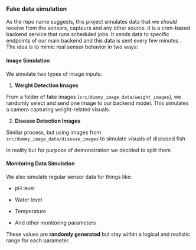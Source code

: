 
### Fake data simulation

As the repo name suggests, this project simulates data that we *should* receive from the sensors, capteurs and any other source.
it is a cron-based backend service that runs scheduled jobs. It sends data to specific endpoints of  our main backend and this data is sent every few minutes . The idea is to mimic real sensor behavior in two ways:


####  Image Simulation

We simulate two types of image inputs: 

1.  **Weight Detection Images**

From a folder of fake images (`src/dummy_image_data/weight_images`), we randomly select and send one image to our backend model. This simulates a camera capturing weight-related visuals.


2.  **Disease Detection Images**

Similar process, but using images from `src/dummy_image_data/disease_images` to simulate visuals of diseased fish

  
in reality but for purpose of demonstration we decided to split them   

#### Monitoring Data Simulation 
We also simulate regular sensor data for things like:

* pH level

* Water level

* Temperature

* And other monitoring parameters 
  
These values are **randomly generated** but stay within a logical and realistic range for each parameter.
